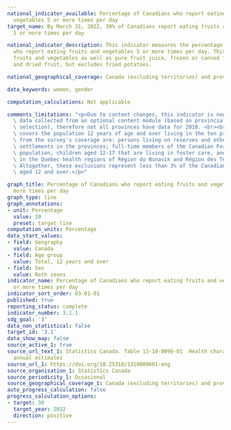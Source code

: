 ```yaml
---
national_indicator_available: Percentage of Canadians who report eating fruits and
  vegetables 5 or more times per day
target_name: By March 31, 2022, 30% of Canadians report eating fruits and vegetables
  5 or more times per day

national_indicator_description: This indicator measures the percentage of Canadians
  who report eating fruits and vegetables 5 or more times per day. This includes fresh
  fruits and vegetables as well as pure fruit juice, frozen or canned fruits and vegetables,
  and dried fruit, but excludes fried potatoes.

national_geographical_coverage: Canada (excluding territories) and provinces

data_keywords: women, gender

computation_calculations: Not applicable

comments_limitations: "<p>Due to content changes, this indicator is now derived from\
  \ data collected from an optional content module (based on provincial and territorial\
  \ selection), therefore not all provinces have data for 2018. <br><br>The indicator\
  \ covers the population 12 years of age and over living in the ten provinces. Excluded\
  \ from the survey's coverage are: persons living on reserves and other Aboriginal\
  \ settlements in the provinces; full-time members of the Canadian Forces; the institutionalized\
  \ population, children aged 12-17 that are living in foster care, and persons living\
  \ in the Quebec health regions of Région du Nunavik and Région des Terres-Cries-de-la-Baie-James.\
  \ Altogether, these exclusions represent less than 3% of the Canadian population\
  \ aged 12 and over.</p>"

graph_title: Percentage of Canadians who report eating fruits and vegetables 5 or
  more times per day
graph_type: line
graph_annotations:
- unit: Percentage
  value: 30
  preset: target_line
computation_units: Percentage
data_start_values:
- field: Geography
  value: Canada
- field: Age group
  value: Total, 12 years and over
- field: Sex
  value: Both sexes
indicator_name: Percentage of Canadians who report eating fruits and vegetables 5
  or more times per day
indicator_sort_order: 03-01-01
published: true
reporting_status: complete
indicator_number: 3.1.1
sdg_goal: '3'
data_non_statistical: false
target_id: '3.1'
data_show_map: false
source_active_1: true
source_url_text_1: Statistics Canada. Table 13-10-0096-01  Health characteristics,
  annual estimates
source_url_1: https://doi.org/10.25318/1310009601-eng
source_organisation_1: Statistics Canada
source_periodicity_1: Occasional
source_geographical_coverage_1: Canada (excluding territories) and provinces
auto_progress_calculation: false
progress_calculation_options:
- target: 30
  target_year: 2022
  direction: positive
---
```

